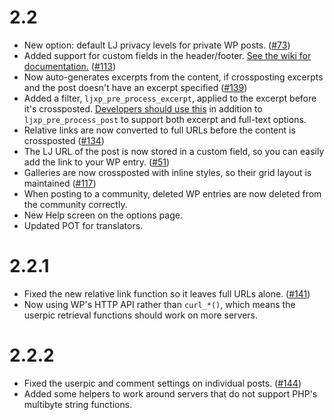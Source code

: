 # 2.2 #

  * New option: default LJ privacy levels for private WP posts. (<a href='http://code.google.com/p/ljxp/issues/detail?id=73'>#73</a>)
  * Added support for custom fields in the header/footer. <a href='http://code.google.com/p/ljxp/wiki/CustomHeaderFields'>See the wiki for documentation.</a> (<a href='http://code.google.com/p/ljxp/issues/detail?id=113'>#113</a>)
  * Now auto-generates excerpts from the content, if crossposting excerpts and the post doesn't have an excerpt specified (<a href='http://code.google.com/p/ljxp/issues/detail?id=139'>#139</a>)
  * Added a filter, `ljxp_pre_process_excerpt`, applied to the excerpt before it's crossposted. [Developers should use this](http://code.google.com/p/ljxp/wiki/PluginSupport) in addition to `ljxp_pre_process_post` to support both excerpt and full-text options.
  * Relative links are now converted to full URLs before the content is crossposted (<a href='http://code.google.com/p/ljxp/issues/detail?id=134'>#134</a>)
  * The LJ URL of the post is now stored in a custom field, so you can easily add the link to your WP entry. (<a href='http://code.google.com/p/ljxp/issues/detail?id=51'>#51</a>)
  * Galleries are now crossposted with inline styles, so their grid layout is maintained (<a href='http://code.google.com/p/ljxp/issues/detail?id=117'>#117</a>)
  * When posting to a community, deleted WP entries are now deleted from the community correctly.
  * New Help screen on the options page.
  * Updated POT for translators.

# 2.2.1 #

  * Fixed the new relative link function so it leaves full URLs alone. (<a href='http://code.google.com/p/ljxp/issues/detail?id=141'>#141</a>)
  * Now using WP's HTTP API rather than `curl_*()`, which means the userpic retrieval functions should work on more servers.

# 2.2.2 #

  * Fixed the userpic and comment settings on individual posts. (<a href='http://code.google.com/p/ljxp/issues/detail?id=144'>#144</a>)
  * Added some helpers to work around servers that do not support PHP's multibyte string functions.